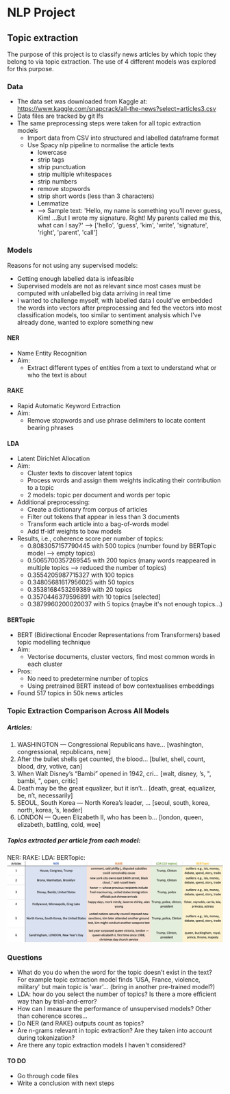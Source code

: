 # NLP Project
## Topic extraction
The purpose of this project is to classify news articles by which topic they belong to via topic extraction. The use of 4 different models was explored for this purpose.

### Data
- The data set was downloaded from Kaggle at: https://www.kaggle.com/snapcrack/all-the-news?select=articles3.csv
- Data files are tracked by git lfs
- The same preprocessing steps were taken for all topic extraction models
    - Import data from CSV into structured and labelled dataframe format
    - Use Spacy nlp pipeline to normalise the article texts
        - lowercase
        - strip tags
        - strip punctuation
        - strip multiple whitespaces
        - strip numbers
        - remove stopwords
        - strip short words (less than 3 characters)
        - Lemmatize
        - --> Sample text: 'Hello, my name is something you'll never guess, Kim! ...But I wrote my signature. Right! My parents called me this, what can I say?' --> ['hello', 'guess', 'kim', 'write', 'signature', 'right', 'parent', 'call']

### Models
Reasons for not using any supervised models:
- Getting enough labelled data is infeasible
- Supervised models are not as relevant since most cases must be computed with unlabelled big data arriving in real time
- I wanted to challenge myself, with labelled data I could've embedded the words into vectors after preprocessing and fed the vectors into most classification models, too similar to sentiment analysis which I've already done, wanted to explore something new

#### NER
- Name Entity Recognition
- Aim:
    - Extract different types of entities from a text to understand what or who the text is about

#### RAKE
- Rapid Automatic Keyword Extraction
- Aim:
    - Remove stopwords and use phrase delimiters to locate content bearing phrases

#### LDA
- Latent Dirichlet Allocation
- Aim:
    - Cluster texts to discover latent topics
    - Process words and assign them weights indicating their contribution to a topic
    - 2 models: topic per document and words per topic
- Additional preprocessing:
    - Create a dictionary from corpus of articles
    - Filter out tokens that appear in less than 3 documents
    - Transform each article into a bag-of-words model
    - Add tf-idf weights to bow models
- Results, i.e., coherence score per number of topics:
    - 0.8083057157790445 with 500 topics (number found by BERTopic model --> empty topics)
    - 0.5065700357269545 with 200 topics (many words reappeared in multiple topics --> reduced the number of topics)
    - 0.3554205987715327 with 100 topics
    - 0.34805681617956025 with 50 topics
    - 0.3538168453269389 with 20 topics
    - 0.3570446379596891 with 10 topics [selected]
    - 0.3879960200020037 with 5 topics (maybe it's not enough topics...)

#### BERTopic
- BERT (Bidirectional Encoder Representations from Transformers) based topic modelling technique
- Aim:
    - Vectorise documents, cluster vectors, find most common words in each cluster
- Pros:
    - No need to predetermine number of topics
    - Using pretrained BERT instead of bow contextualises embeddings
- Found 517 topics in 50k news articles

### Topic Extraction Comparison Across All Models
##### Articles:
1. WASHINGTON — Congressional Republicans have... [washington, congressional, republicans, new]
2. After the bullet shells get counted, the blood... [bullet, shell, count, blood, dry, votive, can]
3. When Walt Disney’s “Bambi” opened in 1942, cri... [walt, disney, ’s, ", bambi, ", open, critic]
4. Death may be the great equalizer, but it isn’t... [death, great, equalizer, be, n’t, necessarily]
5. SEOUL, South Korea — North Korea’s leader, ... [seoul, south, korea, north, korea, ’s, leader]
6. LONDON — Queen Elizabeth II, who has been b... [london, queen, elizabeth, battling, cold, wee]

##### Topics extracted per article from each model:
NER:
RAKE:
LDA:
BERTopic:
![plot](model_comparison.png)

### Questions
- What do you do when the word for the topic doesn’t exist in the text? For example topic extraction model finds 'USA, France, violence, military' but main topic is 'war'... (bring in another pre-trained model?)
- LDA: how do you select the number of topics? Is there a more efficient way than by trial-and-error?
- How can I measure the performance of unsupervised models? Other than coherence scores...
- Do NER (and RAKE) outputs count as topics?
- Are n-grams relevant in topic extraction? Are they taken into account during tokenization?
- Are there any topic extraction models I haven't considered?

#### TO DO
- Go through code files
- Write a conclusion with next steps